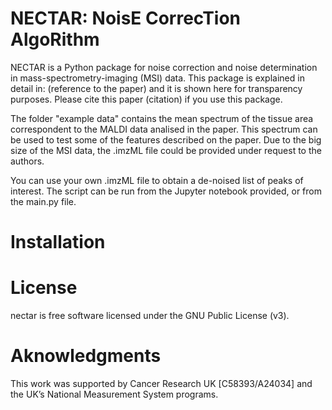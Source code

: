 # NECTAR: NoisE CorrecTion AlgoRithm

NECTAR is a Python package for noise correction and noise determination in mass-spectrometry-imaging (MSI) data. 
This package is explained in detail in: (reference to the paper) and it is shown here for transparency purposes. 
Please cite this paper (citation) if you use this package.

The folder "example data" contains the mean spectrum of the tissue area correspondent to the MALDI data analised in the paper. This spectrum can be used to test some of the features described on the paper. Due to the big size of the MSI data, the .imzML file could be provided under request to the authors. 

You can use your own .imzML file to obtain a de-noised list of peaks of interest. The script can be run from the Jupyter notebook provided, or from the main.py file.

# Installation


# License
nectar is free software licensed under the GNU Public License (v3).

# Aknowledgments
This work was supported by Cancer Research UK [C58393/A24034] and the UK’s National Measurement System programs.


